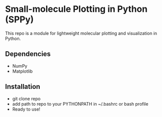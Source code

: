 # Small-molecule Plotting in Python (SPPy)
This repo is a module for lightweight molecular plotting and visualization in Python. 

## Dependencies
* NumPy
* Matplotlib

## Installation
* git clone repo
* add path to repo to your PYTHONPATH in ~/.bashrc or bash profile
* Ready to use!